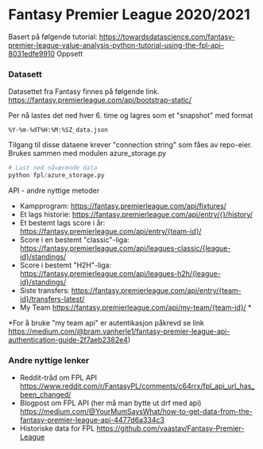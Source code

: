 # Fantasy Premier League 2020/2021

Basert på følgende tutorial:
https://towardsdatascience.com/fantasy-premier-league-value-analysis-python-tutorial-using-the-fpl-api-8031edfe9910
Oppsett

### Datasett
Datasettet fra Fantasy finnes på følgende link.
https://fantasy.premierleague.com/api/bootstrap-static/

Per nå lastes det ned hver 6. time og lagres som et "snapshot" med format 
```
%Y-%m-%dT%H:%M:%SZ_data.json 
```

Tilgang til disse dataene krever "connection string" som fåes av repo-eier. Brukes sammen med modulen azure_storage.py
```python
# Last ned nåværende data
python fpl/azure_storage.py
```


API - andre nyttige metoder

* Kampprogram: https://fantasy.premierleague.com/api/fixtures/
* Et lags historie: https://fantasy.premierleague.com/api/entry/{}/history/
* Et bestemt lags score i år: https://fantasy.premierleague.com/api/entry/{team-id}/
* Score i en bestemt "classic"-liga: https://fantasy.premierleague.com/api/leagues-classic/{league-id}/standings/
* Score i bestemt "H2H"-liga: https://fantasy.premierleague.com/api/leagues-h2h/{league-id}/standings/
* Siste transfers: https://fantasy.premierleague.com/api/entry/{team-id}/transfers-latest/
* My Team https://fantasy.premierleague.com/api/my-team/{team-id}/ *

*For å bruke "my team api" er autentikasjon påkrevd se link
https://medium.com/@bram.vanherle1/fantasy-premier-league-api-authentication-guide-2f7aeb2382e4)

### Andre nyttige lenker

* Reddit-tråd om FPL API
    https://www.reddit.com/r/FantasyPL/comments/c64rrx/fpl_api_url_has_been_changed/
* Blogpost om FPL API (her må man bytte ut drf med api)
    https://medium.com/@YourMumSaysWhat/how-to-get-data-from-the-fantasy-premier-league-api-4477d6a334c3
* Historiske data for FPL
    https://github.com/vaastav/Fantasy-Premier-League

